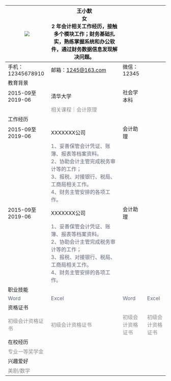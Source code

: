 | ![](https://cdn.nlark.com/yuque/0/2022/png/519985/1647327544057-98bb4b52-dc22-43aa-adc1-8ea7ca18c518.png) | 王小默<br/>女<br/>2 年会计相关工作经历，接触多个模块工作；财务基础扎实，熟练掌握系统和办公软件，通过财务数据信息发现解决问题。 | | |
| --- | --- | --- | --- |
| 手机：12345678910 | 邮箱：1245@163.com | 微信：12345 |  |
| 教育背景 | | | |
| 2015-09至2019-06 | 清华大学 | 社会学 本科 |  |
|  | <font style="color:#8C8C8C;">相关课程｜</font><font style="color:#8C8C8C;">会计原理</font> |  |  |
| 工作经历 | | | |
| 2015-09至2019-06 | XXXXXXX公司 | 会计助理 |  |
|  | <font style="color:#61687C;">1、妥善保管会计凭证、账簿、报表等档案资料。</font><br/><font style="color:#61687C;">2、协助会计主管完成税务审计等的工作；</font><br/><font style="color:#61687C;">3、报税、对接银行、税局、工商局相关工作。</font><br/><font style="color:#61687C;">4、财务主管安排的各项工作。</font> | | |
| 2015-09至2019-06 | XXXXXXX公司 | 会计助理 |  |
|  | <font style="color:#61687C;">1、妥善保管会计凭证、账簿、报表等档案资料。</font><br/><font style="color:#61687C;">2、协助会计主管完成税务审计等的工作；</font><br/><font style="color:#61687C;">3、报税、对接银行、税局、工商局相关工作。</font><br/><font style="color:#61687C;">4、财务主管安排的各项工作。</font> | | |
| 职业技能 | | | |
| <font style="color:#61687C;">Word</font> | <font style="color:#61687C;">Excel</font> | <font style="color:#61687C;">Word</font> | <font style="color:#61687C;">Excel</font> |
| 资格证书 | | | |
| <font style="color:#8C8C8C;">初级会计资格证书</font> | <font style="color:#8C8C8C;">初级会计资格证书</font> | <font style="color:#8C8C8C;">初级会计资格证书</font> | <font style="color:#8C8C8C;">初级会计资格证书</font> |
| 在校经历 | | | |
| <font style="color:#8C8C8C;">专业一等奖学金</font> |  |  |  |
| 兴趣爱好 | | | |
| <font style="color:#8C8C8C;">美剧/数学</font> | | | |




